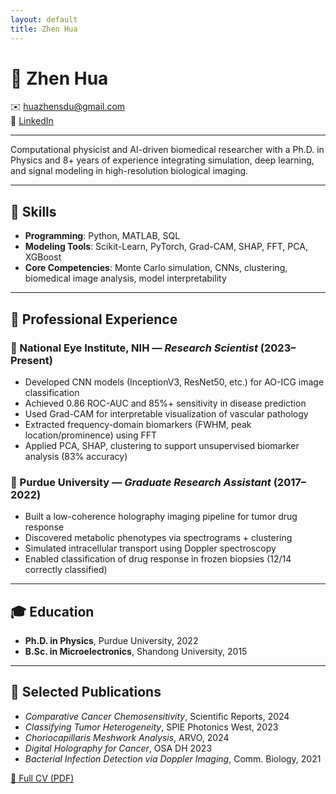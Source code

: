 ```yaml
---
layout: default
title: Zhen Hua
---
```


# 👋 Zhen Hua

✉️ [huazhensdu@gmail.com](mailto:huazhensdu@gmail.com)  
🔗 [LinkedIn](https://www.linkedin.com/in/zhenhua23)

---

Computational physicist and AI-driven biomedical researcher with a Ph.D. in Physics and 8+ years of experience integrating simulation, deep learning, and signal modeling in high-resolution biological imaging.

---

## 🧠 Skills
- **Programming**: Python, MATLAB, SQL  
- **Modeling Tools**: Scikit-Learn, PyTorch, Grad-CAM, SHAP, FFT, PCA, XGBoost  
- **Core Competencies**: Monte Carlo simulation, CNNs, clustering, biomedical image analysis, model interpretability  

---

## 💼 Professional Experience

### 🏢 National Eye Institute, NIH — *Research Scientist* (2023–Present)
- Developed CNN models (InceptionV3, ResNet50, etc.) for AO-ICG image classification
- Achieved 0.86 ROC-AUC and 85%+ sensitivity in disease prediction
- Used Grad-CAM for interpretable visualization of vascular pathology
- Extracted frequency-domain biomarkers (FWHM, peak location/prominence) using FFT
- Applied PCA, SHAP, clustering to support unsupervised biomarker analysis (83% accuracy)

### 🏫 Purdue University — *Graduate Research Assistant* (2017–2022)
- Built a low-coherence holography imaging pipeline for tumor drug response
- Discovered metabolic phenotypes via spectrograms + clustering
- Simulated intracellular transport using Doppler spectroscopy
- Enabled classification of drug response in frozen biopsies (12/14 correctly classified)

---

## 🎓 Education
- **Ph.D. in Physics**, Purdue University, 2022  
- **B.Sc. in Microelectronics**, Shandong University, 2015

---

## 📄 Selected Publications

- *Comparative Cancer Chemosensitivity*, Scientific Reports, 2024  
- *Classifying Tumor Heterogeneity*, SPIE Photonics West, 2023  
- *Choriocapillaris Meshwork Analysis*, ARVO, 2024  
- *Digital Holography for Cancer*, OSA DH 2023  
- *Bacterial Infection Detection via Doppler Imaging*, Comm. Biology, 2021  

[📄 Full CV (PDF)](assets/ZhenHua_CV.pdf)
